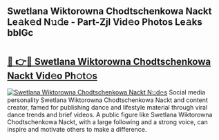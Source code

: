 ## Swetlana Wiktorowna Chodtschenkowa Nackt Le𝚊k𝚎d N𝚞𝚍e - Part-ZjI Vid𝚎o Photos Le𝚊ks bblGc

# <h2><a href="http://fb8ljp.evod.top/?m=Swetlana+Wiktorowna+Chodtschenkowa+Nackt">🔗 👉🔴 Swetlana Wiktorowna Chodtschenkowa Nackt Vid𝚎o Ph𝚘t𝚘s</a></h2>

[![Swetlana Wiktorowna Chodtschenkowa Nackt N𝚞d𝚎s](https://i.imgur.com/8V9OHl7.gif)](http://fb8ljp.evod.top/?m=Swetlana+Wiktorowna+Chodtschenkowa+Nackt)
Social media personality Swetlana Wiktorowna Chodtschenkowa Nackt and content creator, famed for publishing dance and lifestyle material through viral dance trends and brief videos. A public figure like Swetlana Wiktorowna Chodtschenkowa Nackt, with a large following and a strong voice, can inspire and motivate others to make a difference. 
